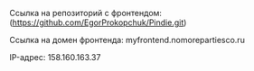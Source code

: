 Ссылка на репозиторий с фронтендом: (https://github.com/EgorProkopchuk/Pindie.git)

Ссылка на домен фронтенда: myfrontend.nomorepartiesco.ru

IP-адрес: 158.160.163.37